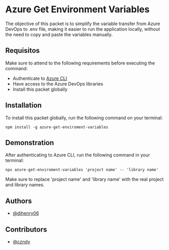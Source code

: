 # Azure Get Environment Variables

The objective of this packet is to simplify the variable transfer from Azure DevOps to .env file, making it easier to run the application locally, without the need to copy and paste the variables manually.

## Requisitos

Make sure to attend to the following requirements before executing the command:

- Authenticate to [Azure CLI](https://learn.microsoft.com/pt-br/cli/azure/)
- Have access to the Azure DevOps libraries
- Install this packet globally

## Installation

To install this packet globally, run the following command on your terminal:

```
npm install -g azure-get-enviroment-variables
```

## Demonstration

After authenticating to Azure CLI, run the following command in your terminal:

```
npx azure-get-enviroment-variables 'project name' -- 'library name'
```

Make sure to replace 'project name' and 'library name' with the real project and library names.

## Authors

- [@dihenry06](https://github.com/Dihenry06)

## Contributors

- [@czndy](https://github.com/czndy)